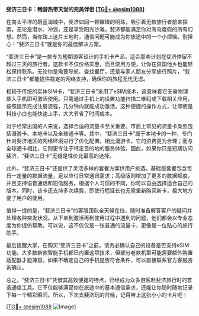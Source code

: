 **斐济三日卡：畅游热带天堂的完美伴侣 [[TG💪+ @esim1088](https://t.me/s/esim1088)]**

在南太平洋的蔚蓝海域中，斐济如同一颗璀璨的明珠，吸引着无数旅行者前来探索。无论是潜水、冲浪，还是享受阳光沙滩，斐济都能满足你对海岛度假的所有幻想。然而，当你踏上这片土地时，通信问题可能成为你旅途中的一个小烦恼。别担心！“斐济三日卡”就是你的最佳解决方案。

“斐济三日卡”是一款专为短期游客设计的手机卡产品，适合那些计划在斐济停留不超过三天的旅行者。这款卡不仅价格实惠，而且使用方便，让你在异国他乡也能轻松保持联系。无论你是需要导航、查找餐厅，还是与家人朋友分享旅行照片，“斐济三日卡”都能提供稳定的网络支持，确保你的旅程无忧无虑。

相较于传统的实体SIM卡，“斐济三日卡”采用了eSIM技术，这意味着它无需物理插入手机即可激活使用。只需通过手机上的设置功能扫描二维码或下载相关应用，按照提示完成注册流程，几分钟内就能成功激活。这种便捷的操作方式，让即使是科技小白也能快速上手，大大节省了时间成本。

对于经常出国的人来说，选择合适的流量卡至关重要。市面上常见的流量卡类型包括漫游卡、本地卡以及全球通卡等。其中，“斐济三日卡”属于本地卡的一种，专门针对斐济地区的网络环境进行了优化配置。相比漫游卡，它的资费更为合理；而与全球通卡相比，它则更专注于特定目的地的服务体验。因此，如果你只是短期访问斐济，“斐济三日卡”无疑是性价比最高的选择。

此外，“斐济三日卡”还提供了灵活多样的套餐方案供用户挑选。基础版套餐包含每日一定量的数据流量，足以应付日常通讯需求；高级版则增加了更多的数据额度，并且支持语音通话和短信服务。根据个人习惯的不同，你可以自由选择适合自己的版本。同时，该卡还支持多次续费，即使行程延长也无需重新购买新卡，极大地方便了用户的使用。

值得一提的是，“斐济三日卡”的客服团队全天候在线，随时准备解答客户的疑问并处理各种突发状况。从下单到激活再到使用过程中遇到的问题，他们都会以专业态度为你提供帮助。可以说，这不仅仅是一张普通的流量卡，更像是一位贴心的旅行助手。

最后提醒大家，在购买“斐济三日卡”之前，请务必确认自己的设备是否支持eSIM功能。大多数新款智能手机都已内置这项技术，但部分老款机型可能需要额外购置适配器才能兼容。如果不确定自己的手机是否符合条件，可以直接联系官方客服咨询确认。

总之，“斐济三日卡”凭借其高效便捷的特点，已经成为众多游客赴斐济旅行时的首选通信工具。它不仅能够满足你在旅途中的基本通信需求，还能让你随时随地记录下每一个精彩瞬间。所以，下次去斐济玩的时候，记得带上这张小小的卡片吧！

[[TG💪+ @esim1088](https://t.me/s/esim1088) ![Image](https://i.postimg.cc/4NQfJmqS/Snipaste-2025-05-13-00-14-12.png)]